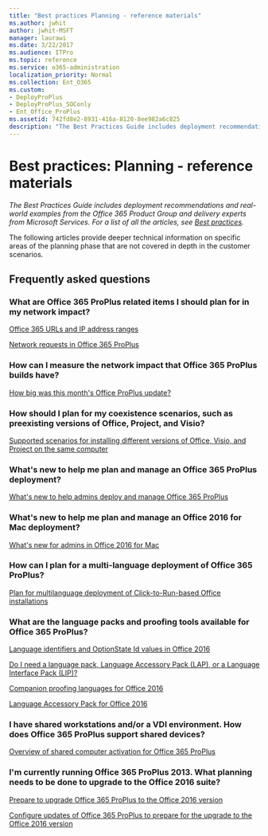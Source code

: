 ```yaml
---
title: "Best practices Planning - reference materials"
ms.author: jwhit
author: jwhit-MSFT
manager: laurawi
ms.date: 3/22/2017
ms.audience: ITPro
ms.topic: reference
ms.service: o365-administration
localization_priority: Normal
ms.collection: Ent_O365
ms.custom:
- DeployProPlus
- DeployProPlus_SOConly
- Ent_Office_ProPlus
ms.assetid: 742fd8e2-8931-416a-8120-8ee982a6c825
description: "The Best Practices Guide includes deployment recommendations and real-world examples from the Office 365 Product Group and delivery experts from Microsoft Services. For a list of all the articles, see Best practices."
---
```


# Best practices: Planning - reference materials

 *The Best Practices Guide includes deployment recommendations and real-world examples from the Office 365 Product Group and delivery experts from Microsoft Services. For a list of all the articles, see [Best practices](best-practices.md).* 
  
The following articles provide deeper technical information on specific areas of the planning phase that are not covered in depth in the customer scenarios.
  
## Frequently asked questions

### What are Office 365 ProPlus related items I should plan for in my network impact?

[Office 365 URLs and IP address ranges](https://support.office.com/en-us/article/Office-365-URLs-and-IP-address-ranges-8548a211-3fe7-47cb-abb1-355ea5aa88a2?ui=en-US&amp;rs=en-US&amp;ad=US&amp;fromAR=1)
  
[Network requests in Office 365 ProPlus](https://support.office.com/en-us/article/Network-requests-in-Office-365-ProPlus-eb73fcd1-ca88-4d02-a74b-2dd3a9f3364d?ui=en-US&amp;rs=en-US&amp;ad=US)
  
### How can I measure the network impact that Office 365 ProPlus builds have?

[How big was this month's Office ProPlus update?](https://blogs.technet.microsoft.com/odsupport/2016/08/16/how-big-was-this-months-office-proplus-update/)
  
### How should I plan for my coexistence scenarios, such as preexisting versions of Office, Project, and Visio?

[Supported scenarios for installing different versions of Office, Visio, and Project on the same computer](https://technet.microsoft.com/library/mt712177%28v=office.16%29.aspx)
  
### What's new to help me plan and manage an Office 365 ProPlus deployment?

[What's new to help admins deploy and manage Office 365 ProPlus](https://technet.microsoft.com/en-us/library/mt422980.aspx)
  
### What's new to help me plan and manage an Office 2016 for Mac deployment?

[What's new for admins in Office 2016 for Mac](https://technet.microsoft.com/en-us/library/mt346044%28v=office.16%29.aspx)
  
### How can I plan for a multi-language deployment of Office 365 ProPlus?

[Plan for multilanguage deployment of Click-to-Run-based Office installations](https://technet.microsoft.com/en-us/library/dn186220.aspx)
  
### What are the language packs and proofing tools available for Office 365 ProPlus?

[Language identifiers and OptionState Id values in Office 2016](https://technet.microsoft.com/en-us/library/cc179219%28v=office.16%29.aspx)
  
[Do I need a language pack, Language Accessory Pack (LAP), or a Language Interface Pack (LIP)?](https://support.office.com/en-us/article/Do-I-need-a-language-pack-Language-Accessory-Pack-LAP-or-a-Language-Interface-Pack-LIP-4548ec6b-6d0e-40aa-8780-7bbee9554e04?ui=en-US&amp;rs=en-US&amp;ad=US&amp;fromAR=1)
  
[Companion proofing languages for Office 2016](https://technet.microsoft.com/en-us/library/ee942198%28v=office.16%29.aspx)
  
[Language Accessory Pack for Office 2016](https://support.office.com/en-us/article/Language-Accessory-Pack-for-Office-2016-82ee1236-0f9a-45ee-9c72-05b026ee809f?ui=en-US&amp;rs=en-US&amp;ad=US&amp;fromAR=1)
  
### I have shared workstations and/or a VDI environment. How does Office 365 ProPlus support shared devices?

[Overview of shared computer activation for Office 365 ProPlus](https://technet.microsoft.com/en-us/library/dn782860.aspx)
  
### I'm currently running Office 365 ProPlus 2013. What planning needs to be done to upgrade to the Office 2016 suite?

[Prepare to upgrade Office 365 ProPlus to the Office 2016 version](https://technet.microsoft.com/EN-US/library/mt422981.aspx)
  
[Configure updates of Office 365 ProPlus to prepare for the upgrade to the Office 2016 version](https://technet.microsoft.com/EN-US/library/mt656688.aspx)
  

